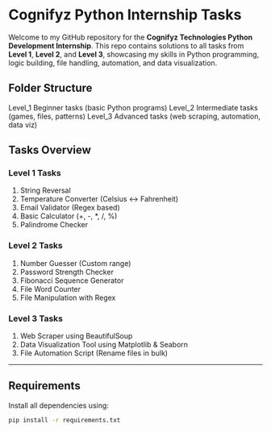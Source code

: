 
# Cognifyz Python Internship Tasks 

Welcome to my GitHub repository for the **Cognifyz Technologies Python Development Internship**. This repo contains solutions to all tasks from **Level 1**, **Level 2**, and **Level 3**, showcasing my skills in Python programming, logic building, file handling, automation, and data visualization.

## Folder Structure
Level_1  Beginner tasks (basic Python programs)
Level_2  Intermediate tasks (games, files, patterns)
Level_3  Advanced tasks (web scraping, automation, data viz)

##  Tasks Overview

###  Level 1 Tasks
1. String Reversal
2. Temperature Converter (Celsius ↔ Fahrenheit)
3. Email Validator (Regex based)
4. Basic Calculator (+, -, *, /, %)
5. Palindrome Checker

###  Level 2 Tasks
1. Number Guesser (Custom range)
2. Password Strength Checker
3. Fibonacci Sequence Generator
4. File Word Counter
5. File Manipulation with Regex

###  Level 3 Tasks
1. Web Scraper using BeautifulSoup
2. Data Visualization Tool using Matplotlib & Seaborn
3. File Automation Script (Rename files in bulk)

---

## Requirements

Install all dependencies using:
```bash
pip install -r requirements.txt
